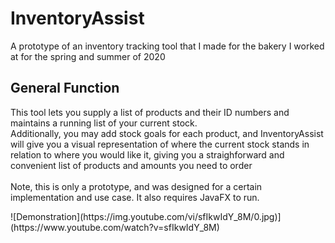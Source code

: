 <h1>InventoryAssist</h1>
<p>A prototype of an inventory tracking tool that I made for the bakery I worked at for the spring and summer of 2020</p>

<h2>General Function</h2>
<p>This tool lets you supply a list of products and their ID numbers and maintains a running list of your current stock.
  <br>Additionally, you may add stock goals for each product, and InventoryAssist will give you a visual representation of where the current stock
  stands in relation to where you would like it, giving you a straighforward and convenient list of products and amounts you need to order
<br>
  <br>Note, this is only a prototype, and was designed for a certain implementation and use case. It also requires JavaFX to run.</p>  
  ![Demonstration](https://img.youtube.com/vi/sfIkwIdY_8M/0.jpg)](https://www.youtube.com/watch?v=sfIkwIdY_8M)
